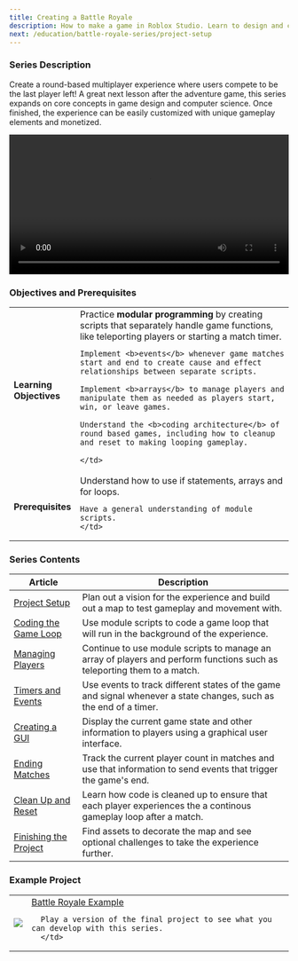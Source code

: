 ```yaml
---
title: Creating a Battle Royale
description: How to make a game in Roblox Studio. Learn to design and code a battle royale experience for Roblox as a beginner.
next: /education/battle-royale-series/project-setup
---
```


### Series Description

Create a round-based multiplayer experience where users compete to be the last player left! A great next lesson after the adventure game, this series expands on core concepts in game design and computer science. Once finished, the experience can be easily customized with unique gameplay elements and monetized.

<video controls src="../../assets/education/battle-royale-series/battleRoyal_webFinal.mp4" width="100%"></video>

### Objectives and Prerequisites

<table>
<tbody>
   <tr>
    <td width="20%"><b>Learning Objectives</b></td>
    <td>
    Practice <b>modular programming</b> by creating scripts that separately handle game functions, like teleporting players or starting a match timer.

    Implement <b>events</b> whenever game matches start and end to create cause and effect relationships between separate scripts.

    Implement <b>arrays</b> to manage players and manipulate them as needed as players start, win, or leave games.

    Understand the <b>coding architecture</b> of round based games, including how to cleanup and reset to making looping gameplay.

    </td>

   </tr>
   <tr>
    <td><b>Prerequisites</b></td>
    <td>
    Understand how to use if statements, arrays and for loops.

    Have a general understanding of module scripts.
    </td>

   </tr>
</tbody>
</table>

### Series Contents

<table>
<thead>
   <tr>
    <th>Article</th>
    <th>Description</th>
   </tr>
</thead>
<tbody>
   <tr>
    <td><a href="../../education/battle-royale-series/project-setup.md">Project Setup</a></td>
    <td>Plan out a vision for the experience and build out a map to test gameplay and movement with.</td>
   </tr>
   <tr>
    <td><a href="../../education/battle-royale-series/coding-the-game-loop.md">Coding the Game Loop</a></td>
    <td>Use module scripts to code a game loop that will run in the background of the experience.</td>
   </tr>
   <tr>
   <td><a href="../../education/battle-royale-series/managing-players.md">Managing Players</a></td>
    <td>Continue to use module scripts to manage an array of players and perform functions such as teleporting them to a match.</td>
   </tr>
   <tr>
   <td><a href="../../education/battle-royale-series/timers-and-events.md">Timers and Events</a></td>
    <td>Use events to track different states of the game and signal whenever a state changes, such as the end of a timer.</td>
   </tr>
   <tr>
   <td><a href="../../education/battle-royale-series/creating-a-gui.md">Creating a GUI</a></td>
    <td>Display the current game state and other information to players using a graphical user interface.</td>
   </tr>
    <tr>
   <td><a href="../../education/battle-royale-series/ending-matches.md">Ending Matches</a></td>
    <td>Track the current player count in matches and use that information to send events that trigger the game's end.</td>
     </tr>
     <tr>
    <td><a href="../../education/battle-royale-series/cleanup-and-reset.md">Clean Up and Reset</a></td>
    <td>Learn how code is cleaned up to ensure that each player experiences the a continous gameplay loop after a match.</td>
    </tr>
     <tr>
    <td><a href="../../education/battle-royale-series/finishing-the-project.md">Finishing the Project</a></td>
    <td>Find assets to decorate the map and see optional challenges to take the experience further.</td>
   </tr>
</tbody>
</table>

### Example Project

<table>
<tbody>
   <tr>
      <td><img src="../../assets/education/battle-royale-series/roundBased_thumbnail_alt.jpg" /></td>
      <td>
      <a href="https://www.roblox.com/games/3623999509/Battle-Royale-Template" target="_blank" rel="noopener">Battle Royale Example</a>

      Play a version of the final project to see what you can develop with this series.
      </td>

   </tr>
</tbody>
</table>
